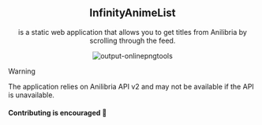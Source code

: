 <div align="center">
   
## InfinityAnimeList
is a static web application that allows you to get titles from Anilibria by scrolling through the feed.


![output-onlinepngtools](https://github.com/user-attachments/assets/10da539a-bcca-46ba-bbd2-6bf0eac38b63)

</div>

> [!WARNING]
> The application relies on Anilibria API v2 and may not be available if the API is unavailable.

#### Contributing is encouraged 🤗
